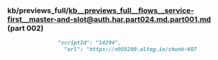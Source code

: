 ### kb/previews_full/kb__previews_full__flows__service-first__master-and-slot@auth.har.part024.md.part001.md (part 002)

```md
                "scriptId": "14294",
                  "url": "https://n958200.alteg.io/chunk-KO7
```

```
